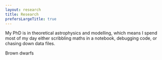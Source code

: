 ```yaml
---
layout: research
title: Research
prefersLargeTitle: true
---
```

My PhD is in theoretical astrophysics and modelling, which means I spend most of my day either scribbling maths in a notebook, debugging code, or chasing down data files.

Brown dwarfs

